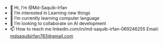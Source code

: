 - 👋 Hi, I’m @Md-Saquib-Irfan
- 👀 I’m interested in Learning new things
- 🌱 I’m currently learning computer language 
- 💞️ I’m looking to collaborate on AI development 
- 📫 How to reach me linkedin.com/in/md-saquib-irfan-069246255
      Email: mdsaquibirfan783@gmail.com

<!---
Md-Saquib-Irfan/Md-Saquib-Irfan is a ✨ special ✨ repository because its `README.md` (this file) appears on your GitHub profile.
You can click the Preview link to take a look at your changes.
--->
